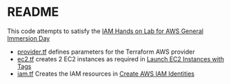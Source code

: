 # README

This code attempts to satisfy the [IAM Hands on Lab for AWS General Immersion
Day](https://catalog.workshops.aws/general-immersionday/en-US/basic-modules/30-iam/iam)  

- [provider.tf](./provider.tf) defines parameters for the Terraform AWS provider
- [ec2.tf](./ec2.tf) creates 2 EC2 instances as required in [Launch EC2 Instances with Tags](https://catalog.workshops.aws/general-immersionday/en-US/basic-modules/30-iam/iam/1-iam)  
- [iam.tf](./iam.tf) Creates the IAM resources in [Create AWS IAM Identities](https://catalog.workshops.aws/general-immersionday/en-US/basic-modules/30-iam/iam/1-iam)